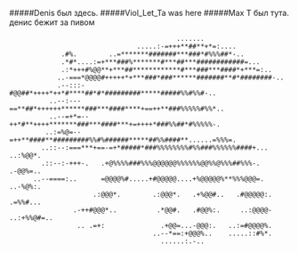 #####Denis был здесь.
#####Viol_Let_Ta was here
#####Max T был тута.\
денис бежит за пивом
                                                                                                    
                                                                                                    
                                                                                                    
                                                                                                    
                                                                                                    
                                                                                                    
                                              .......                                               
                                    .....:-=+++**##**+*=:....                                       
                 .#%.        ..=*******#######***###*#%%%##*-..                                     
                 .*#*....:=+***###%*******#***##***############=...                                 
                 .:*+++#%@@**+***##************#***###***####*+***=:..                              
                ..-===*@@@@#+++++*+***###*###******#######**#*########-..                           
                .--:::-#@@##*++++*++*#****##*#*#########*****#####%%#%%#-..                         
              ..--:---==**##*++++++******###***####****+==++**###%%%%%#%%*..                        
              ..--=+*=--++*#**++++*******###***####***+=++++*###%%##*#%%%%%-.                       
             ..:=%@=--=++**####**#########%%#%######*****##%%####**......=%%%=.                     
            ..::--:===***+==-=+*#####*###%%%%%%%%#%%###%%%%%%####+...    ..:%@@*.                   
            .::--:-+++-.   .+@%%%%###%%%@@@@@@%%%%%%@@%%@%%%##%%%-.          .-@@%=..               
          ..--====:..      =@@@@%#.....+#@@@@@....+%@@@@@%**%%%@@@=.           ..-%@%:.             
                         .:@@@*.        .:@@@*.   .+%@@#..   .#@@@@@:.             .=%%#...         
                    .-++#@@@*..          .*@@#.   .#@@%:.     ..:@@@@-               ..:+%%@#=..    
                     .. .=+:              .+@@=...-@@@:.   ..:=#@@@@%.                              
                                        ..--*==:+@@@%..    .....::#%*.                              
                                          ......:.-..                                               
                                                                                                    
                                                                                                    
                                                                                                    
                                                                                                    
                                                                                                    
                                                                                                    
